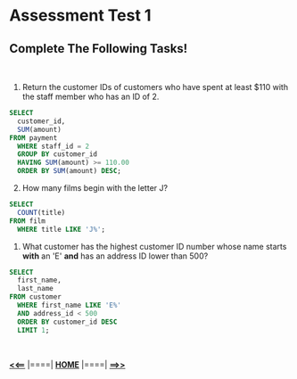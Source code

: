# **Assessment Test 1**

## **Complete The Following Tasks!**

<br/>

1. Return the customer IDs of customers who have spent at least $110 with the staff member who has an ID of 2.

  ```sql
  SELECT 
    customer_id, 
    SUM(amount)
  FROM payment 
    WHERE staff_id = 2
    GROUP BY customer_id
    HAVING SUM(amount) >= 110.00
    ORDER BY SUM(amount) DESC;
  ```

2. How many films begin with the letter J?

  ```sql
  SELECT 
    COUNT(title)
  FROM film
    WHERE title LIKE 'J%';
  ```

1. What customer has the highest customer ID number whose name starts **with** an 'E' **and** has an address ID lower than 500?

  ```sql
  SELECT
    first_name,
    last_name
  FROM customer
    WHERE first_name LIKE 'E%'
    AND address_id < 500
    ORDER BY customer_id DESC
    LIMIT 1;
  ```

<br/>

[**<<==**](./challenges_section_3.md) |====| [**HOME**](../README.md) |====| [**==>>**](./challenges_section_5.md)
